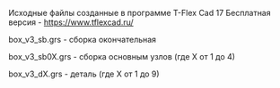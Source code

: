 Исходные файлы созданные в программе T-Flex Cad 17 Бесплатная версия - https://www.tflexcad.ru/

box\_v3\_sb.grs - сборка окончательная

box\_v3\_sb0X.grs - сборка основным узлов (где X от 1 до 4)

box\_v3\_dX.grs - деталь (где X от 1 до 9)
